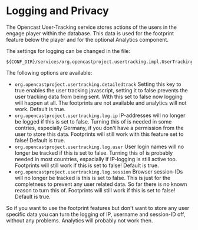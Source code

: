 Logging and Privacy
===================

The Opencast User-Tracking service stores actions of the users in the engage player within the database. This data is
used for the footprint feature below the player and for the optional Analytics component.

The settings for logging can be changed in the file:

    ${CONF_DIR}/services/org.opencastproject.usertracking.impl.UserTrackingServiceImpl.properties

The following options are available:

 - `org.opencastproject.usertracking.detailedtrack`
   Setting this key to true enables the user tracking javascript, setting it to false prevents the user tracking data
   from being sent. With this set to false now logging will happen at all. The footprints are not available and
   analytics will not work. Default is true.
 - `org.opencastproject.usertracking.log.ip`
   IP-addresses will no longer be logged if this is set to false. Turning this of is needed in some contries, especially
   Germany, if you don't have a permission from the user to store this data. Footprints will still work with this
   feature set to false! Default is true.
 - `org.opencastproject.usertracking.log.user`
   User login names will no longer be tracked if this is set to false. Turning this of is probably needed in most
   countries, espacially if IP-logging is still active too. Footprints will still work if this is set to false! Default
   is true.
 - `org.opencastproject.usertracking.log.session`
   Browser session-IDs will no longer be tracked is this is set to false. This is just for the completness to prevent
   any user related data. So far there is no known reason to turn this of. Footprints will still work if this is set to
   false!  Default is true.

So if you want to use the footprint features but don't want to store any user specific data you can turn the logging of
IP, username and session-ID off, without any problems. Analytics will probably not work then.

